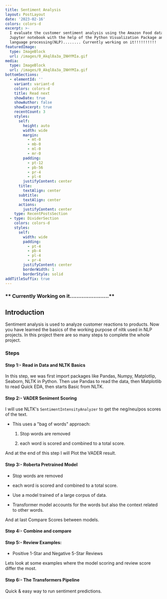 ```yaml
---
title: Sentiment Analysis
layout: PostLayout
date: '2023-02-16'
colors: colors-d
excerpt: >-
  I evaluate the customer sentiment analysis using the Amazon Food dataset in a
  Jupyter notebook with the help of the Python Visualization Package and natural
  language processing(NLP)........ Currently working on it!!!!!!!!!!
featuredImage:
  type: ImageBlock
  url: /images/0_Akql8a3a_INHYMIa.gif
media:
  type: ImageBlock
  url: /images/0_Akql8a3a_INHYMIa.gif
bottomSections:
  - elementId: ''
    variant: variant-d
    colors: colors-d
    title: Read next
    showDate: true
    showAuthor: false
    showExcerpt: true
    recentCount: 3
    styles:
      self:
        height: auto
        width: wide
        margin:
          - mt-0
          - mb-0
          - ml-0
          - mr-0
        padding:
          - pt-12
          - pb-56
          - pr-4
          - pl-4
        justifyContent: center
      title:
        textAlign: center
      subtitle:
        textAlign: center
      actions:
        justifyContent: center
    type: RecentPostsSection
  - type: DividerSection
    colors: colors-d
    styles:
      self:
        width: wide
        padding:
          - pt-4
          - pb-4
          - pl-4
          - pr-4
        justifyContent: center
        borderWidth: 1
        borderStyle: solid
addTitleSuffix: true
---
```

### \*\* Currently Working on it.......................\*\*

## **Introduction**

Sentiment analysis is used to analyze customer reactions to products. Now you have learned the basics of the working purpose of nltk used in NLP projects. In this project there are so many steps to complete the whole project.

### **Steps**

#### Step 1:- Read in Data and NLTK Basics

In this step, we was first import packages like Pandas, Numpy, Matplotlip, Seaborn, NLTK in Python. Then use Pandas to read the data, then Matplotlib to read Quick EDA, then starts Basic from NLTK.

#### Step 2:- VADER Seniment Scoring

I will use NLTK's `SentimentIntensityAnalyzer` to get the neg/neu/pos scores of the text.

*   This uses a "bag of words" approach:

    1.  Stop words are removed

    2.  each word is scored and combined to a total score.

And at the end of this step I will Plot the VADER result.

#### Step 3:- Roberta Pretrained Model

*   Stop words are removed

*   each word is scored and combined to a total score.

<!---->

*   Use a model trained of a large corpus of data.

*   Transformer model accounts for the words but also the context related to other words.

And at last Compare Scores between models.

#### Step 4:- Combine and compare

#### Step 5:- Review Examples:

*   Positive 1-Star and Negative 5-Star Reviews

Lets look at some examples where the model scoring and review score differ the most.

#### Step 6:- The Transformers Pipeline

Quick & easy way to run sentiment predictions.
